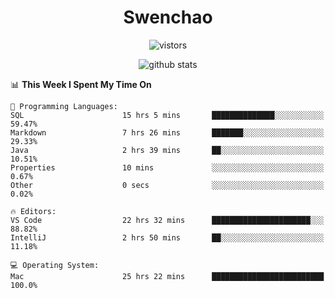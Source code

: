 <h1 align="center">Swenchao</h3>

<p align="center">
  <img src="https://visitor-badge.glitch.me/badge?page_id=Swenchao" alt="vistors" />
</p>

<p align="center">
  <img src="https://github-readme-stats.vercel.app/api?username=Swenchao&count_private=true&show_icons=true&theme=vue-dark&hide_title=true" alt="github stats" />
</p>

<!--START_SECTION:waka-->
📊 **This Week I Spent My Time On** 

```text
💬 Programming Languages: 
SQL                      15 hrs 5 mins       ██████████████░░░░░░░░░░░   59.47% 
Markdown                 7 hrs 26 mins       ███████░░░░░░░░░░░░░░░░░░   29.33% 
Java                     2 hrs 39 mins       ██░░░░░░░░░░░░░░░░░░░░░░░   10.51% 
Properties               10 mins             ░░░░░░░░░░░░░░░░░░░░░░░░░   0.67% 
Other                    0 secs              ░░░░░░░░░░░░░░░░░░░░░░░░░   0.02%

🔥 Editors: 
VS Code                  22 hrs 32 mins      ██████████████████████░░░   88.82% 
IntelliJ                 2 hrs 50 mins       ██░░░░░░░░░░░░░░░░░░░░░░░   11.18%

💻 Operating System: 
Mac                      25 hrs 22 mins      █████████████████████████   100.0%

```


<!--END_SECTION:waka-->
